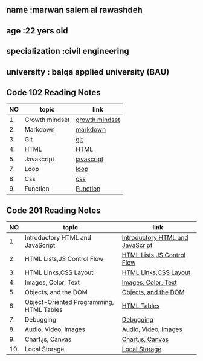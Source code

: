 ## name :marwan salem al rawashdeh 
## age :22 yers old 
## specialization :civil engineering
## university : balqa applied university (BAU)
## Code 102 Reading Notes

|  NO  |topic            |  link             |
|  -  |- |- |
|  1. | Growth mindset | [growth mindset](https://marwanrawshedh.github.io/readingnotes/growth%20mindset)|
| 2.  | Markdown       | [markdown](https://marwanrawshedh.github.io/readingnotes/markdown)      |
| 3.  | Git            | [git](https://marwanrawshedh.github.io/readingnotes/git)  
| 4.  | HTML | [HTML](https://marwanrawshedh.github.io/readingnotes/HTML) |
| 5. | Javascript | [javascript](https://marwanrawshedh.github.io/readingnotes/js) |
|  7. | Loop |  [loop](https://marwanrawshedh.github.io/readingnotes/loop ) |
| 8. | Css |[css ]( https://marwanrawshedh.github.io/readingnotes/css)  |
| 9. | Function   | [Function](https://marwanrawshedh.github.io/readingnotes/function) |

## Code 201 Reading Notes

|  NO  |topic            |  link             |
|  -  | - | - |
| 1. | Introductory HTML and JavaScript | [Introductory HTML and JavaScript](https://marwanrawshedh.github.io/readingnotes/class-01) |
| 2. | HTML Lists,JS Control Flow | [ HTML Lists,JS Control Flow](https://marwanrawshedh.github.io/readingnotes/read-201-03) |
| 3. | HTML Links,CSS Layout | [HTML Links,CSS Layout](https://marwanrawshedh.github.io/readingnotes/read-201-04) |
| 4. |Images, Color, Text | [Images, Color, Text](https://marwanrawshedh.github.io/readingnotes/read-201-05) |
| 5. |  Objects, and the DOM | [ Objects, and the DOM](https://marwanrawshedh.github.io/readingnotes/read-201-06) |
| 6. | Object-Oriented Programming, HTML Tables | [ HTML Tables](https://marwanrawshedh.github.io/readingnotes/read-201-07)  |
| 7. | Debugging| [Debugging](https://marwanrawshedh.github.io/readingnotes/read-201-10) |
| 8. | Audio, Video, Images | [Audio, Video, Images](https://marwanrawshedh.github.io/readingnotes/read-201-11)  |
| 9. | Chart.js, Canvas  | [Chart.js, Canvas](https://marwanrawshedh.github.io/readingnotes/read-201-12) |
| 10.  |Local Storage | [Local Storage](https://marwanrawshedh.github.io/readingnotes/read-201-13) |

